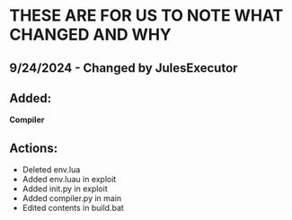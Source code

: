 # THESE ARE FOR US TO NOTE WHAT CHANGED AND WHY

## 9/24/2024 - Changed by JulesExecutor
## Added:
**Compiler**
## Actions:
- Deleted env.lua
- Added env.luau in exploit
- Added init.py in exploit
- Added compiler.py in main
- Edited contents in build.bat
